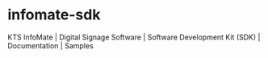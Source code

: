 # infomate-sdk
KTS InfoMate | Digital Signage Software | Software Development Kit (SDK) | Documentation | Samples
